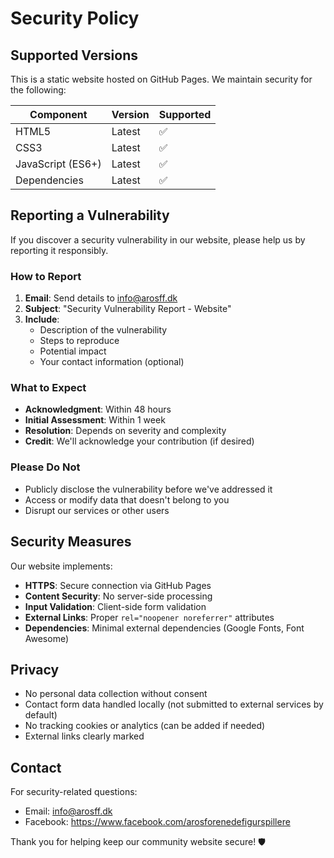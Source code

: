 # Security Policy

## Supported Versions

This is a static website hosted on GitHub Pages. We maintain security for the following:

| Component | Version | Supported |
| --------- | ------- | --------- |
| HTML5 | Latest | ✅ |
| CSS3 | Latest | ✅ |
| JavaScript (ES6+) | Latest | ✅ |
| Dependencies | Latest | ✅ |

## Reporting a Vulnerability

If you discover a security vulnerability in our website, please help us by reporting it responsibly.

### How to Report

1. **Email**: Send details to info@arosff.dk
2. **Subject**: "Security Vulnerability Report - Website"
3. **Include**: 
   - Description of the vulnerability
   - Steps to reproduce
   - Potential impact
   - Your contact information (optional)

### What to Expect

- **Acknowledgment**: Within 48 hours
- **Initial Assessment**: Within 1 week
- **Resolution**: Depends on severity and complexity
- **Credit**: We'll acknowledge your contribution (if desired)

### Please Do Not

- Publicly disclose the vulnerability before we've addressed it
- Access or modify data that doesn't belong to you
- Disrupt our services or other users

## Security Measures

Our website implements:

- **HTTPS**: Secure connection via GitHub Pages
- **Content Security**: No server-side processing
- **Input Validation**: Client-side form validation
- **External Links**: Proper `rel="noopener noreferrer"` attributes
- **Dependencies**: Minimal external dependencies (Google Fonts, Font Awesome)

## Privacy

- No personal data collection without consent
- Contact form data handled locally (not submitted to external services by default)
- No tracking cookies or analytics (can be added if needed)
- External links clearly marked

## Contact

For security-related questions:
- Email: info@arosff.dk
- Facebook: https://www.facebook.com/arosforenedefigurspillere

Thank you for helping keep our community website secure! 🛡️
